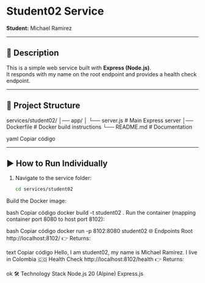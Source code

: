 # Student02 Service  

**Student:** Michael Ramirez  

---

## 📌 Description  
This is a simple web service built with **Express (Node.js)**.  
It responds with my name on the root endpoint and provides a health check endpoint.  

---

## 📂 Project Structure  
services/student02/
│── app/
│ └── server.js # Main Express server
│── Dockerfile # Docker build instructions
└── README.md # Documentation

yaml
Copiar código

---

## ▶️ How to Run Individually  

1. Navigate to the service folder:
   ```bash
   cd services/student02
Build the Docker image:

bash
Copiar código
docker build -t student02 .
Run the container (mapping container port 8080 to host port 8102):

bash
Copiar código
docker run -p 8102:8080 student02
🌐 Endpoints
Root
http://localhost:8102/
👉 Returns:

text
Copiar código
Hello, I am student02, my name is Michael Ramirez. I live in Colombia 🇨🇴
Health Check
http://localhost:8102/health
👉 Returns:

ok
🛠️ Technology Stack
Node.js 20 (Alpine)
Express.js

